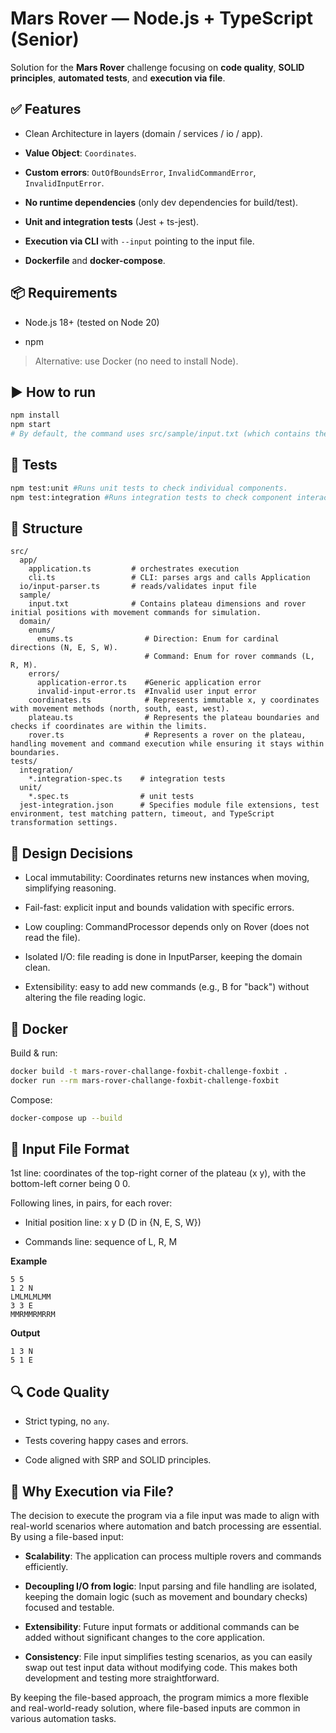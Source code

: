 
# Mars Rover — Node.js + TypeScript (Senior)

Solution for the **Mars Rover** challenge focusing on **code quality**, **SOLID principles**, **automated tests**, and **execution via file**.

## ✅ Features

-   Clean Architecture in layers (domain / services / io / app).
    
-   **Value Object**: `Coordinates`.
    
-   **Custom errors**: `OutOfBoundsError`, `InvalidCommandError`, `InvalidInputError`.
    
-   **No runtime dependencies** (only dev dependencies for build/test).
    
-   **Unit and integration tests** (Jest + ts-jest).
    
-   **Execution via CLI** with `--input` pointing to the input file.
    
-   **Dockerfile** and **docker-compose**.
    

## 📦 Requirements

-   Node.js 18+ (tested on Node 20)
    
-   npm
    

> Alternative: use Docker (no need to install Node).

## ▶️ How to run

```bash
npm install
npm start
# By default, the command uses src/sample/input.txt (which contains the sample input).
```

## 🧪 Tests

```bash
npm test:unit #Runs unit tests to check individual components.
npm test:integration #Runs integration tests to check component interactions.

```

## 🧰 Structure

```text
src/
  app/
    application.ts         # orchestrates execution
    cli.ts                 # CLI: parses args and calls Application
  io/input-parser.ts       # reads/validates input file
  sample/
    input.txt              # Contains plateau dimensions and rover initial positions with movement commands for simulation.
  domain/
    enums/
      enums.ts                # Direction: Enum for cardinal directions (N, E, S, W).
                              # Command: Enum for rover commands (L, R, M).
    errors/
      application-error.ts    #Generic application error
      invalid-input-error.ts  #Invalid user input error
    coordinates.ts            # Represents immutable x, y coordinates with movement methods (north, south, east, west).
    plateau.ts                # Represents the plateau boundaries and checks if coordinates are within the limits.
    rover.ts                  # Represents a rover on the plateau, handling movement and command execution while ensuring it stays within boundaries.
tests/
  integration/  
    *.integration-spec.ts    # integration tests
  unit/
    *.spec.ts                # unit tests
  jest-integration.json      # Specifies module file extensions, test environment, test matching pattern, timeout, and TypeScript transformation settings.

```

## 🧠 Design Decisions

-   Local immutability: Coordinates returns new instances when moving, simplifying reasoning.
    
-   Fail-fast: explicit input and bounds validation with specific errors.
    
-   Low coupling: CommandProcessor depends only on Rover (does not read the file).
    
-   Isolated I/O: file reading is done in InputParser, keeping the domain clean.
    
-   Extensibility: easy to add new commands (e.g., B for "back") without altering the file reading logic.
    

## 🐳 Docker

Build & run:

```bash
docker build -t mars-rover-challange-foxbit-challenge-foxbit .
docker run --rm mars-rover-challange-foxbit-challenge-foxbit

```

Compose:

```bash
docker-compose up --build

```

## 📄 Input File Format

1st line: coordinates of the top-right corner of the plateau (x y), with the bottom-left corner being 0 0.

Following lines, in pairs, for each rover:

-   Initial position line: x y D (D in {N, E, S, W})
    
-   Commands line: sequence of L, R, M
    

**Example**

```text
5 5
1 2 N
LMLMLMLMM
3 3 E
MMRMMRMRRM

```

**Output**

```text
1 3 N
5 1 E

```

## 🔍 Code Quality

-   Strict typing, no `any`.
    
-   Tests covering happy cases and errors.
    
-   Code aligned with SRP and SOLID principles.
    

## 📝 Why Execution via File?

The decision to execute the program via a file input was made to align with real-world scenarios where automation and batch processing are essential. By using a file-based input:

-   **Scalability**: The application can process multiple rovers and commands efficiently.
    
-   **Decoupling I/O from logic**: Input parsing and file handling are isolated, keeping the domain logic (such as movement and boundary checks) focused and testable.
    
-   **Extensibility**: Future input formats or additional commands can be added without significant changes to the core application.
    
-   **Consistency**: File input simplifies testing scenarios, as you can easily swap out test input data without modifying code. This makes both development and testing more straightforward.
    

By keeping the file-based approach, the program mimics a more flexible and real-world-ready solution, where file-based inputs are common in various automation tasks.